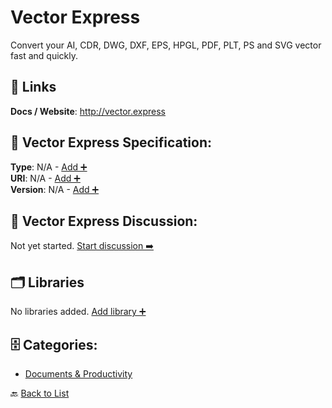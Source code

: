 # Vector Express

Convert your AI, CDR, DWG, DXF, EPS, HPGL, PDF, PLT, PS and SVG vector fast and quickly.

##  🔗 Links
**Docs / Website**: http://vector.express

## 🧬 Vector Express Specification:
**Type**: N/A - [Add ➕](https://github.com/apis-list/apis-list/edit/main/apis/vector-express/vector-express.yaml)  
**URI**: N/A - [Add ➕](https://github.com/apis-list/apis-list/edit/main/apis/vector-express/vector-express.yaml)  
**Version**: N/A - [Add ➕](https://github.com/apis-list/apis-list/edit/main/apis/vector-express/vector-express.yaml)

## 💬 Vector Express Discussion:
Not yet started. [Start discussion ➡️](https://github.com/apis-list/apis-list/discussions/new)

## 🗂️ Libraries

No libraries added. [Add library ➕](https://github.com/apis-list/apis-list/edit/main/apis/vector-express/vector-express.yaml)    


## 🗄️ Categories:
- [Documents & Productivity](https://github.com/apis-list/apis-list#documents--productivity-)

🔙  [Back to List](https://github.com/apis-list/apis-list)
